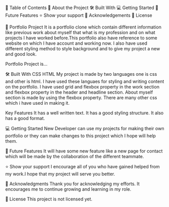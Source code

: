 📗 Table of Contents
📖 About the Project
🛠 Built With
💻 Getting Started
🔭 Future Features
⭐️ Show your support
🙏 Acknowledgements
📝 License

📖 Portfolio Project
It is a portfolio clone which contain different information like previous work about myself that what is my profession and on what projects I have worked before.This portfolio also have reference to some website on which I have account and working now. 
I also have used different styling method to style background and to give my project a new  and good look. 

Portfolio Project is...

🛠 Built With 
CSS 
HTML
My project is made by two languages one is css and other is html. I have used these languaes for styling and writing content on the portfolio.
I have used grid and flexbox property in the work section and flexbox property in the header and headline section.
About myself section is made by using the flexbox property.
There are many other css which i have used in making it.

Key Features 
It has a well written text.
It has a good styling structure.
It also has a good format.

💻 Getting Started 
New Developer can use my projects for making their own portfolio or they can make changes to this project which I hope will help them.

🔭 Future Features 
It will have some new feature like a new page for contact which will be made by the collaboration of the different teammate.

⭐️ Show your support 
I encourage all of you who have gained helped from my work.I hope that my project will serve you better.

🙏 Acknowledgments 
Thank you for acknowledging my efforts. It encourages me to continue growing and learning in my role.

📝 License 
This project is not licensed yet.

